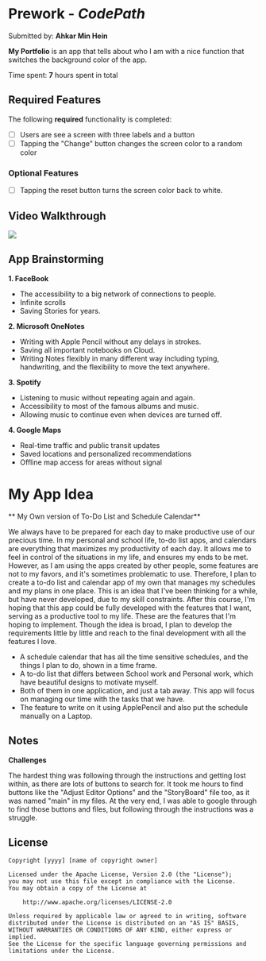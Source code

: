 # Prework - *CodePath*

Submitted by: **Ahkar Min Hein**

**My Portfolio** is an app that tells about who I am with a nice function that switches the background color of the app. 

Time spent: **7** hours spent in total

## Required Features

The following **required** functionality is completed:
- [ ] Users are see a screen with three labels and a button
- [ ] Tapping the "Change" button changes the screen color to a random color

### Optional Features
- [ ] Tapping the reset button turns the screen color back to white.
 
## Video Walkthrough

<div>
    <a href="https://www.loom.com/share/27dad224fa9d4464a0040327c15f7ec8">
    </a>
    <a href="https://www.loom.com/share/27dad224fa9d4464a0040327c15f7ec8">
      <img style="max-width:300px;" src="https://cdn.loom.com/sessions/thumbnails/27dad224fa9d4464a0040327c15f7ec8-cc17c4d3cf135221-full-play.gif">
    </a>
</div>

## App Brainstorming


**1. FaceBook**
- The accessibility to a big network of connections to people.
- Infinite scrolls
- Saving Stories for years.

**2. Microsoft OneNotes**
- Writing with Apple Pencil without any delays in strokes.
- Saving all important notebooks on Cloud.
- Writing Notes flexibly in many different way including typing, handwriting, and the flexibility to move the text anywhere. 

**3. Spotify**
- Listening to music without repeating again and again.
- Accessibility to most of the famous albums and music.
- Allowing music to continue even when devices are turned off.

**4. Google Maps**
- Real-time traffic and public transit updates
- Saved locations and personalized recommendations
- Offline map access for areas without signal

# My App Idea
** My Own version of To-Do List and Schedule Calendar**

We always have to be prepared for each day to make productive use of our precious time. In my personal and school life, to-do list apps, and calendars are everything that maximizes my productivity of each day. It allows me to feel in control of the situations in my life, and ensures my ends to be met. 
However, as I am using the apps created by other people, some features are not to my favors, and it's sometimes problematic to use. Therefore, I plan to create a to-do list and calendar app of my own that manages my schedules and my plans in one place. This is an idea that I've been thinking for a while, but have never developed, due to my skill constraints. After this course, I'm hoping that this app could be fully developed with the features that I want, serving as a productive tool to my life. 
These are the features that I'm hoping to implement. Though the idea is broad, I plan to develop the requirements little by little and reach to the final development with all the features I love.

- A schedule calendar that has all the time sensitive schedules, and the things I plan to do, shown in a time frame.
- A to-do list that differs between School work and Personal work, which have beautiful designs to motivate myself.
- Both of them in one application, and just a tab away. This app will focus on managing our time with the tasks that we have.
- The feature to write on it using ApplePencil and also put the schedule manually on a Laptop.

## Notes

**Challenges**

The hardest thing was following through the instructions and getting lost within, as there are lots of buttons to search for. It took me hours to find buttons like the "Adjust Editor Options" and the "StoryBoard" file too, as it was named "main" in my files. At the very end, I was able to google through to find those buttons and files, but following through the instructions was a struggle.

## License

    Copyright [yyyy] [name of copyright owner]

    Licensed under the Apache License, Version 2.0 (the "License");
    you may not use this file except in compliance with the License.
    You may obtain a copy of the License at

        http://www.apache.org/licenses/LICENSE-2.0

    Unless required by applicable law or agreed to in writing, software
    distributed under the License is distributed on an "AS IS" BASIS,
    WITHOUT WARRANTIES OR CONDITIONS OF ANY KIND, either express or implied.
    See the License for the specific language governing permissions and
    limitations under the License.
